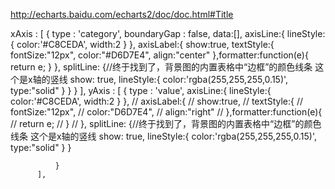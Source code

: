 http://echarts.baidu.com/echarts2/doc/doc.html#Title

xAxis : [
              {
                  type : 'category',
                  boundaryGap : false,
                  data:[],
                  axisLine:{
                    lineStyle:{
                        color:'#C8CEDA',
                        width:2
                    }
                  },
                  axisLabel:{
                    show:true,
                    textStyle:{
                        fontSize:"12px",
                        color:"#D6D7E4",
                        align:"center"
                    },formatter:function(e){
                        return e;
                    }
                  },
                  splitLine: {//终于找到了，背景图的内置表格中“边框”的颜色线条  这个是x轴的竖线
                    show: true,
                    lineStyle:{
                      color:'rgba(255,255,255,0.15)',
                      type:"solid"
                    }
                  }
              }
          ],
          yAxis : [
              {
                  type : 'value',
                  axisLine:{
                    lineStyle:{
                        color:'#C8CEDA',
                        width:2
                    }
                  },
                  // axisLabel:{
                  //   show:true,
                  //   textStyle:{
                  //       fontSize:"12px",
                  //       color:"D6D7E4",
                  //       align:"right"
                  //   },formatter:function(e){
                  //       return e;
                  //   }
                  // },
                  splitLine: {//终于找到了，背景图的内置表格中“边框”的颜色线条  这个是x轴的竖线
                    show: true,
                    lineStyle:{
                      color:'rgba(255,255,255,0.15)',
                      type:"solid"
                    }
                  }
                  
              }
          ],
